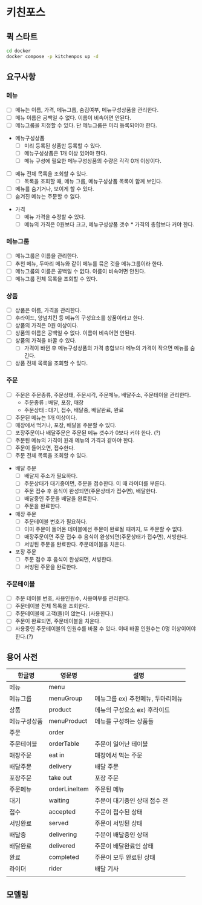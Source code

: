 # 키친포스

## 퀵 스타트

```sh
cd docker
docker compose -p kitchenpos up -d
```
## 요구사항
### 메뉴
- [ ] 메뉴는 이름, 가격, 메뉴그룹, 숨김여부, 메뉴구성상품을 관리한다. 
- [ ] 메뉴 이름은 공백일 수 없다. 이름이 비속어면 안된다.
- [ ] 메뉴그룹을 지정할 수 있다. 단 메뉴그룹은 미리 등록되어야 한다.
- 메뉴구성상품
  - [ ] 미리 등록된 상품만 등록할 수 있다. 
  - [ ] 메뉴구성상품은 1개 이상 있어야 한다.  
  - [ ] 메뉴 구성에 필요한 메뉴구성상품의 수량은 각각 0개 이상이다.
- [ ] 메뉴 전체 목록을 조회할 수 있다. 
  - [ ] 목록을 조회할 때, 메뉴 그룹, 메뉴구성상품 목록이 함께 보인다.
- [ ] 메뉴를 숨기거나, 보이게 할 수 있다.
- [ ] 숨겨진 메뉴는 주문할 수 없다.
- 가격
  - [ ] 메뉴 가격을 수정할 수 있다.
  - [ ] 메뉴의 가격은 0원보다 크고, 메뉴구성상품 갯수 * 가격의 총합보다 커야 한다.
### 메뉴그룹
- [ ] 메뉴그룹은 이름을 관리한다.
- [ ] 추천 메뉴, 두마리 메뉴와 같이 메뉴를 묶은 것을 메뉴그룹이라 한다.
- [ ] 메뉴그룹의 이름은 공백일 수 없다. 이름이 비속어면 안된다.
- [ ] 메뉴그룹 전체 목록을 조회할 수 있다.
### 상품
- [ ] 상품은 이름, 가격을 관리한다.
- [ ] 후라이드, 양념치킨 등 메뉴의 구성요소를 상품이라고 한다.
- [ ] 상품의 가격은 0원 이상이다. 
- [ ] 상품의 이름은 공백일 수 없다. 이름이 비속어면 안된다.
- [ ] 상품의 가격을 바꿀 수 있다. 
  - [ ] 가격이 바뀐 후 메뉴구성상품의 가격 총합보다 메뉴의 가격이 작으면 메뉴를 숨긴다. 
- [ ] 상품 전체 목록을 조회할 수 있다.
### 주문 
- [ ] 주문은 주문종류, 주문상태, 주문시각, 주문메뉴, 배달주소, 주문테이을 관리한다. 
  - 주문종류 : 배달, 포장, 매장
  - 주문상태 : 대기, 접수, 배달중, 배달완료, 완료
- [ ] 주문된 메뉴는 1개 이상이다. 
- [ ] 매장에서 먹거나, 포장, 배달을 주문할 수 있다.
- [ ] 포장주문이나 배달주문은 주문된 메뉴 갯수가 0보다 커야 한다. (?)
- [ ] 주문된 메뉴의 가격이 원래 메뉴의 가격과 같아야 한다.
- [ ] 주문이 들어오면, 접수한다.
- [ ] 주문 전체 목록을 조회할 수 있다.
- 배달 주문
  - [ ] 배달지 주소가 필요하다.
  - [ ] 주문상태가 대기중이면, 주문을 접수한다. 이 때 라이더를 부른다.
  - [ ] 주문 접수 후 음식이 완성되면(주문상태가 접수면), 배달한다.
  - [ ] 배달중인 주문을 배달을 완료한다.
  - [ ] 주문을 완료한다.
- 매장 주문
  - [ ] 주문테이블 번호가 필요하다. 
  - [ ] 이미 주문이 들어온 테이블에선 주문이 완료될 때까지, 또 주문할 수 없다.   
  - [ ] 매장주문이면 주문 접수 후 음식이 완성되면(주문상태가 접수면), 서빙한다.
  - [ ] 서빙된 주문을 완료한다. 주문테이블을 치운다. 
- 포장 주문
  - [ ] 주문 접수 후 음식이 완성되면, 서빙한다.
  - [ ] 서빙된 주문을 완료한다.
### 주문테이블
  - [ ] 주문 테이블 번호, 사용인원수, 사용여부를 관리한다.
  - [ ] 주문테이블 전체 목록을 조회한다. 
  - [ ] 주문테이블에 고객(들)이 앉는다. (사용한다.)
  - [ ] 주문이 완료되면, 주문테이블을 치운다.
  - [ ] 사용중인 주문테이블의 인원수를 바꿀 수 있다. 이때 바꿀 인원수는 0명 이상이어야 한다.(?)
## 용어 사전

| 한글명    | 영문명           | 설명                   |
|--------|---------------|----------------------|
| 메뉴     | menu          |                      |
| 메뉴그룹   | menuGroup     | 메뉴그룹 ex) 추천메뉴, 두마리메뉴 |
| 상품     | product       | 메뉴의 구성요소 ex) 후라이드    |
| 메뉴구성상품 | menuProduct   | 메뉴를 구성하는 상품들         |
| 주문     | order         |                      |
| 주문테이블  | orderTable    | 주문이 일어난 테이블          |
| 매장주문   | eat in        | 매장에서 먹는 주문           |
| 배달주문   | delivery      | 배달 주문                |
| 포장주문   | take out      | 포장 주문                |
| 주문메뉴   | orderLineItem | 주문된 메뉴               |
| 대기     | waiting       | 주문이 대기중인 상태 접수 전     |
| 접수     | accepted      | 주문이 접수된 상태           |
| 서빙완료   | served        | 주문이 서빙된 상태           |
| 배달중    | delivering    | 주문이 배달중인 상태          |
| 배달완료   | delivered     | 주문이 배달완료인 상태         |
| 완료     | completed     | 주문이 모두 완료된 상태        |
| 라이더    | rider         | 배달 기사                |
|        |               |                      |

## 모델링

